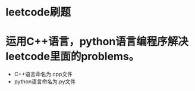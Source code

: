 leetcode刷题
=========================
# 运用C++语言，python语言编程序解决leetcode里面的problems。
- C++语言命名为.cpp文件 <br>
- python语言命名为.py文件 <br>


<script type="text/javascript" async src="https://cdn.mathjax.org/mathjax/latest/MathJax.js?config=TeX-MML-AM_CHTML"> 
$ax^{2} + by^{2} + c = 0$

</script>
